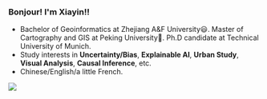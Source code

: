 ### Bonjour! I'm Xiayin!!

- Bachelor of Geoinformatics at Zhejiang A&F University😃. Master of Cartography and GIS at Peking University🚃. Ph.D candidate at Technical University of Munich.
- Study interests in **Uncertainty/Bias**, **Explainable AI**, **Urban Study**, **Visual Analysis**, **Causal Inference**, etc.
- Chinese/English/a little French.

![](https://img.shields.io/badge/Master-100%25-success?style=for-the-badge&logo=appveyor)
